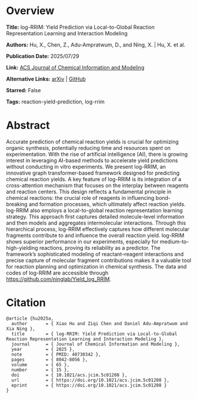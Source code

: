 # Overview
**Title:**
log-RRIM: Yield Prediction via Local-to-Global Reaction Representation Learning and Interaction Modeling

**Authors:**
Hu, X., Chen, Z., Adu-Ampratwum, D., and Ning, X. |
Hu, X. et al.

**Publication Date:**
2025/07/29

**Link:**
[ACS Journal of Chemical Information and Modeling](https://pubs.acs.org/doi/10.1021/acs.jcim.5c01208)

**Alternative Links:**
[arXiv](https://arxiv.org/abs/2411.03320) |
[GitHub](https://github.com/ninglab/Yield_log_RRIM)

**Starred:**
False

**Tags:**
reaction-yield-prediction, log-rrim


# Abstract
Accurate prediction of chemical reaction yields is crucial for optimizing organic synthesis, potentially reducing time and resources spent on experimentation.
With the rise of artificial intelligence (AI), there is growing interest in leveraging AI-based methods to accelerate yield predictions without conducting in vitro experiments.
We present log-RRIM, an innovative graph transformer-based framework designed for predicting chemical reaction yields.
A key feature of log-RRIM is its integration of a cross-attention mechanism that focuses on the interplay between reagents and reaction centers.
This design reflects a fundamental principle in chemical reactions: the crucial role of reagents in influencing bond-breaking and formation processes, which ultimately affect reaction yields.
log-RRIM also employs a local-to-global reaction representation learning strategy.
This approach first captures detailed molecule-level information and then models and aggregates intermolecular interactions.
Through this hierarchical process, log-RRIM effectively captures how different molecular fragments contribute to and influence the overall reaction yield.
log-RRIM shows superior performance in our experiments, especially for medium-to-high-yielding reactions, proving its reliability as a predictor.
The framework’s sophisticated modeling of reactant–reagent interactions and precise capture of molecular fragment contributions makes it a valuable tool for reaction planning and optimization in chemical synthesis.
The data and codes of log-RRIM are accessible through https://github.com/ninglab/Yield_log_RRIM.


# Citation
```
@article {hu2025a,
  author       = { Xiao Hu and Ziqi Chen and Daniel Adu-Ampratwum and Xia Ning },
  title        = { log-RRIM: Yield Prediction via Local-to-Global Reaction Representation Learning and Interaction Modeling },
  journal      = { Journal of Chemical Information and Modeling },
  year         = { 2025 },
  note         = { PMID: 40730342 },
  pages        = { 8042-8056 },
  volume       = { 65 },
  number       = { 15 },
  doi          = { 10.1021/acs.jcim.5c01208 },
  url          = { https://doi.org/10.1021/acs.jcim.5c01208 },
  eprint       = { https://doi.org/10.1021/acs.jcim.5c01208 }
}
```
